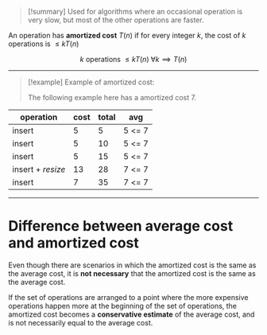 > [!summary] 
> Used for algorithms where an occasional operation is very slow, but most of the other operations are faster.

An operation has **amortized cost** $T(n)$ if for every integer $k$, the cost of $k$ operations is $\leq kT(n)$

$$
k \text{ operations } \leq kT(n) \; \forall k\implies T(n)
$$

---

> [!example] Example of amortized cost:
> 
> The following example here has a amortized cost $7$.

| operation         | cost | total | avg    |
| ----------------- | ---- | ----- | ------ |
| insert            | 5    | 5     | 5 <= 7 |
| insert            | 5    | 10    | 5 <= 7 |
| insert            | 5    | 15    | 5 <= 7 |
| insert + *resize* | 13   | 28    | 7 <= 7 |
| insert            | 7    | 35    | 7 <= 7 |

---

# Difference between average cost and amortized cost

Even though there are scenarios in which the amortized cost is the same as the average cost, it is **not necessary** that the amortized cost is the same as the average cost.

If the set of operations are arranged to a point where the more expensive operations happen more at the beginning of the set of operations, the amortized cost becomes a **conservative estimate** of the average cost, and is not necessarily equal to the average cost.